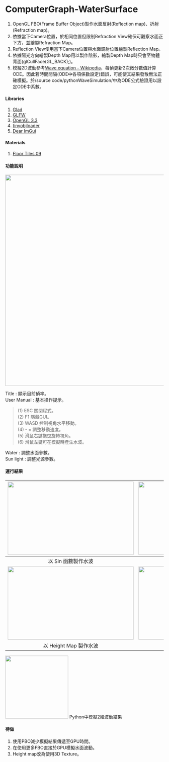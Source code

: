 # ComputerGraph-WaterSurface

1. OpenGL FBO(Frame Buffer Object)製作水面反射(Reflection map)、折射(Refraction map)。  
2. 依據當下Camera位置，於相同位置但限制Refraction View確保可觀察水面正下方，並繪製Refraction Map。  
3. Reflection View使用當下Camera位置與水面鏡射位置繪製Reflection Map。  
4. 依據陽光方向繪製Depth Map用以製作陰影，繪製Depth Map時只會至物體背面(glCullFace(GL_BACK);)。  
5. 模擬2D波動參考[Wave equation - Wikipedia](https://en.wikipedia.org/wiki/Wave_equation)，每偵更新2次微分數值計算ODE。因此若時間間隔(ODE中各項係數設定)錯誤，可能使其結果發散無法正確模擬。於/source code/pythonWaveSimulation/中為ODE公式驗證用以設定ODE中系數。

#### Libraries
1. [Glad](https://glad.dav1d.de/)<br>
2. [GLFW](https://www.glfw.org/)<br>
2. [OpenGL 3.3](https://www.opengl.org/)<br>
3. [tinyobjloader](https://github.com/tinyobjloader/tinyobjloader)<br>
4. [Dear ImGui](https://github.com/ocornut/imgui)<br>

 
 #### Materials
 1. [Floor Tiles 09](https://polyhaven.com/a/floor_tiles_09)
 
#### 功能說明
<img src="https://i.imgur.com/af1vum4.png" width="697" height="672" />


Title : 顯示目前偵率。<br>
User Manual : 基本操作提示。<br>
>  (1) ESC 關閉程式。<br>
>  (2) F1 隱藏GUI。<br>
>  (3) WASD 控制視角水平移動。<br>
>  (4) - = 調整移動速度。<br>
>  (5) 滑鼠右鍵拖曳旋轉視角。<br>
>  (6) 滑鼠左鍵可在模擬時產生水波。<br>

Water : 調整水面參數。<br>
Sun light : 調整光源參數。<br>


#### 運行結果
|<img src="https://i.imgur.com/mlWGNoW.png" width="400" height="233" />|<img src="https://i.imgur.com/oBfLAS8.png" width="400" height="233" />|
| :-: | :-: |
| 以 Sin 函數製作水波 | 水波模擬 |
|<img src="https://i.imgur.com/2RsL3Ey.png" width="400" height="233" />|<img src="https://i.imgur.com/nIYqwnY.png" width="400" height="233" />|  
| 以 Height Map 製作水波 | 水中焦散效果 |

<img src="https://i.imgur.com/UlLyZ3R.gif" width="200" height="200" />  
Python中模擬2維波動結果  

#### 待做
1. 使用PBO減少模擬結果傳遞至GPU時間。
2. 在使用更多FBO直接於GPU模擬水面波動。  
3. Height map改為使用3D Texture。  
